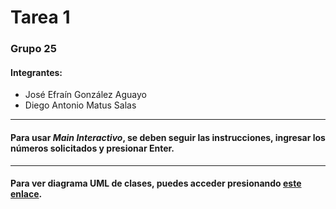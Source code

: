 # Tarea 1

### Grupo 25
#### Integrantes: 
* José Efraín González Aguayo
* Diego Antonio Matus Salas
***
#### Para usar *Main Interactivo*, se deben seguir las instrucciones, ingresar los números solicitados y presionar Enter.
***
#### Para ver diagrama UML de clases, puedes acceder presionando [este enlace](https://github.com/Diego-Mtus/Tarea1/blob/main/DiagramaUML.png?raw=true).